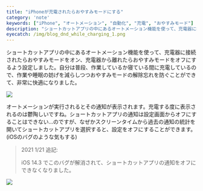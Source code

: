 ```yaml
---
title: "iPhoneが充電されたらおやすみモードにする"
category: 'note'
keywords: ["iPhone", "オートメーション", "自動化", "充電", "おやすみモード"]
description: "ショートカットアプリの中にあるオートメーション機能を使って、充電器に接続されたらおやすみモードをオン、充電器から離れたらおやすみモードをオフにするよう設定しました。自分は普段、作業しているか寝ている間に充電しているので、作業や睡眠の妨げを減らしつつおやすみモードの解除忘れを防ぐことができて、非常に快適になりました。"
eyecatch: /img/blog_dnd_while_charging_1.png
---
```


ショートカットアプリの中にあるオートメーション機能を使って、充電器に接続されたらおやすみモードをオン、充電器から離れたらおやすみモードをオフにするよう設定しました。自分は普段、作業しているか寝ている間に充電しているので、作業や睡眠の妨げを減らしつつおやすみモードの解除忘れを防ぐことができて、非常に快適になりました。

![ ](/img/blog_dnd_while_charging_1.png)

オートメーションが実行されるとその通知が表示されます。充電する度に表示されるのは鬱陶しいですね。ショートカットアプリの通知は設定画面からオフにすることはできない...のですが、なぜかスクリーンタイムから過去の通知の統計を開いてショートカットアプリを選択すると、設定をオフにすることができます。(iOSのバグのような気もする)

> 2021 1/21 追記:
>
> iOS 14.3 でこのバグが解消されて、ショートカットアプリの通知をオフにできなくなりました。

![ ](/img/blog_dnd_while_charging_2.png)